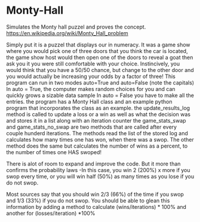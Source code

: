 # Monty-Hall
Simulates the Monty hall puzzel and proves the concept.
https://en.wikipedia.org/wiki/Monty_Hall_problem

Simply put it is a puzzel that displays our in numeracy.
It was a game show where you would pick one of three doors that you think the car is located, the game show host would then open one of the doors to reveal a goat
then ask you it you were still comfortable with your choice. Instincively, you would think that you have a 50/50 chance, but change to the other door
and you would actually be increasing your odds by a factor of three!
This program can run in two modes auto=True and auto=False (note the capitals)
In auto = True, the computer makes random choices for you and can quickly grows a sizable data sample
In auto = False you have to make all the entries.
the program has a Monty Hall class and an example python program that incorporates the class as an example.
the update_results_log method is called to update a loss or a win as well as what the decision was and stores it in a list along with an
iteration counter
the game_stats_swap and game_stats_no_swap are two methods that are called after every couple hunderd iterations.
The methods read the list of the stored log and calculates how many times one has won, when there was a swop. The other method does the 
same but calculates the number of wins as a percent, to the number of times one HAS swoped!

There is alot of room to expand and improve the code.
But it more than confirms the probability laws -In this case, you win 2 (200%) x more if you swop every time, or you will 
win half (50%) as many times as you lose if you do not swop.

Most sources say that you should win 2/3 (66%) of the time if you swop and 1/3 (33%) if you do not swop.
You should be able to glean this information by adding a method to calculate (wins/iterations) * 100%  and another for (losses/iteration) *100%
